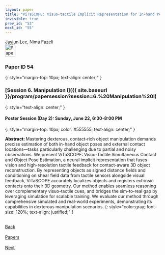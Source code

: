 ```yaml
---
layout: paper
title: "ViTaSCOPE: Visuo-tactile Implicit Representation for In-hand Pose and Extrinsic Contact Estimation"
invisible: true
prev_id: "53"
next_id: "55"
---
```

<div class="paper-authors">
  <div class="paper-author-box">
    <div class="paper-author-name">Jayjun Lee, Nima Fazeli</div>
    <div class="paper-author-uni"></div>
  </div>
</div>

<div class="paper-pdf">
  <div>
    <a href="https://www.roboticsproceedings.org/rss21/p054.pdf" title="Download PDF" target="_blank">
      <img src="{{ site.baseurl }}/images/paper_link_cardinal_red.png" alt="Paper PDF" width="33" height="40" />
    </a>
  </div>
</div>

### Paper ID 54
{: style="margin-top: 10px; text-align: center;" }

### [Session 6. Manipulation I]({{ site.baseurl }}/program/papersession?session=6.%20Manipulation%20I)
{: style="text-align: center;" }

#### Poster Session (Day 2): Sunday, June 22, 6:30-8:00 PM
{: style="margin-top: 10px; color: #555555; text-align: center;" }

<b style="color: black;">Abstract: </b>Mastering dexterous, contact-rich object manipulation demands precise estimation of both in-hand object poses and external contact locations—tasks particularly challenging due to partial and noisy observations. We present ViTaSCOPE: Visuo-Tactile Simultaneous Contact and Object Pose Estimation, a neural implicit representation that fuses vision and high-resolution tactile feedback for contact-aware 3D object reconstruction. By representing objects as signed distance fields and conditioning on shear field data from tactile sensors alongside visual feedback, ViTaSCOPE accurately localizes objects and registers extrinsic contacts onto their 3D geometry. Our method enables seamless reasoning over complementary visuo-tactile cues, and bridges the sim-to-real gap by leveraging simulation for scalable training. We evaluate our method through comprehensive simulated and real-world experiments, demonstrating its capabilities in dexterous manipulation scenarios.
{: style="color:gray; font-size: 120%; text-align: justified;" }

<div class="paper-menu">
  <div class="paper-menu-inner">
    <a href="{{ site.baseurl }}/program/papers/53/" title="Previous Paper">
            <div class="paper-menu-icon">
                <i class="fa fa-chevron-left"></i><br>
                <span class="paper-menu-label">Back</span>
            </div>
        </a>
    <a href="{{ site.baseurl }}/program/papers" title="All Papers">
      <div class="paper-menu-icon">
        <i class="fa fa-list"></i><br>
        <span class="paper-menu-label">Papers</span>
      </div>
    </a>
    <a href="{{ site.baseurl }}/program/papers/55/" title="Next Paper">
            <div class="paper-menu-icon">
                <i class="fa fa-chevron-right"></i><br>
                <span class="paper-menu-label">Next</span>
            </div>
        </a>
  </div>
</div>
